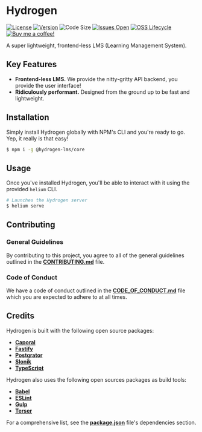 # Hydrogen

[![License](https://img.shields.io/github/license/lukecarr/hydrogen?color=4a00e0&style=flat-square)](https://github.com/lukecarr/hydrogen/blob/master/LICENSE)
[![Version](https://img.shields.io/github/package-json/v/lukecarr/hydrogen/master?label=version&style=flat-square)](https://github.com/lukecarr/hydrogen/releases)
![Code Size](https://img.shields.io/github/languages/code-size/lukecarr/hydrogen?style=flat-square)
[![Issues Open](https://img.shields.io/github/issues/lukecarr/hydrogen?style=flat-square)](https://github.com/lukecarr/hydrogen/issues)
[![OSS Lifecycle](https://img.shields.io/osslifecycle/lukecarr/hydrogen?style=flat-square)](https://github.com/lukecarr/hydrogen/blob/master/OSSMETADATA)
[![Buy me a coffee!](https://img.shields.io/badge/buy%20me%20a-coffee-%23FF5E5B?style=flat-square&logo=ko-fi)](https://ko-fi.com/lukecarr)

A super lightweight, frontend-less LMS (Learning Management System).

## Key Features

- **Frontend-less LMS.** We provide the nitty-gritty API backend, you provide the user
  interface!
- **Ridiculously performant.** Designed from the ground up to be fast and lightweight.

## Installation

Simply install Hydrogen globally with NPM's CLI and you're ready to go. Yep, it really is
that easy!

```bash
$ npm i -g @hydrogen-lms/core
```

## Usage

Once you've installed Hydrogen, you'll be able to interact with it using the provided
`helium` CLI.

```bash
# Launches the Hydrogen server
$ helium serve
```

## Contributing

### General Guidelines

By contributing to this project, you agree to all of the general guidelines outlined in
the **[CONTRIBUTING.md](CONTRIBUTING.md)** file.

### Code of Conduct

We have a code of conduct outlined in the **[CODE_OF_CONDUCT.md](CODE_OF_CONDUCT.md)**
file which you are expected to adhere to at all times.

## Credits

Hydrogen is built with the following open source packages:

- **[Caporal](https://caporal.io)**
- **[Fastify](https://fastify.io)**
- **[Postgrator](https://github.com/rickbergfalk/postgrator)**
- **[Slonik](https://github.com/gajus/slonik)**
- **[TypeScript](https://www.typescriptlang.org)**

Hydrogen also uses the following open sources packages as build tools:

- **[Babel](https://babeljs.io)**
- **[ESLint](https://eslint.org)**
- **[Gulp](https://gulpjs.com)**
- **[Terser](https://terser.org)**

For a comprehensive list, see the **[package.json](package.json)** file's dependencies
section.
